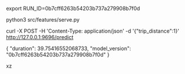 export RUN_ID=0b7cff6263b54203b737a279908b7f0d

python3 src/features/serve.py

curl -X POST -H 'Content-Type: application/json' -d '{"trip_distance":1}'  http://127.0.0.1:9696/predict 

{
  "duration": 39.75416552068733,
  "model_version": "0b7cff6263b54203b737a279908b7f0d"
}

xz
